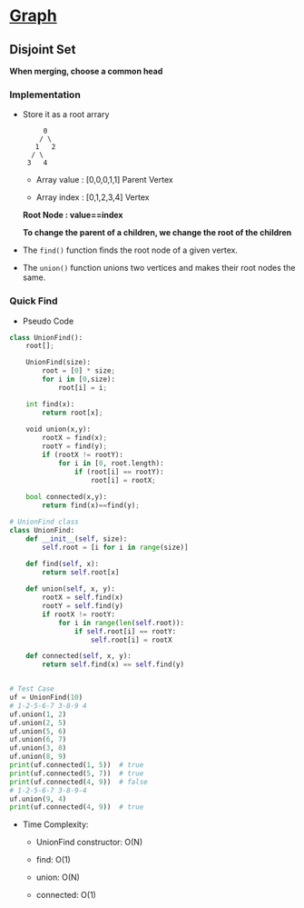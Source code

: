 # [Graph](https://leetcode.com/explore/learn/card/graph/)
## Disjoint Set
**When merging, choose a common head**
### Implementation
- Store it as a root arrary

    ```
         0
        / \
       1   2
      / \ 
     3   4

    ```
    
    - Array value : [0,0,0,1,1] Parent Vertex

    - Array index : [0,1,2,3,4] Vertex

    **Root Node : value==index**

    **To change the parent of a children, we  change the root of the children**

- The ``find()`` function finds the root node of a given vertex. 

- The ``union()`` function unions two vertices and makes their root nodes the same. 

### Quick Find

- Pseudo Code

```python
class UnionFind():
    root[];

    UnionFind(size):
        root = [0] * size;
        for i in [0,size):
            root[i] = i;

    int find(x):
        return root[x];
    
    void union(x,y):
        rootX = find(x);
        rootY = find(y);
        if (rootX != rootY):
            for i in [0, root.length):
                if (root[i] == rootY):
                    root[i] = rootX;
    
    bool connected(x,y):
        return find(x)==find(y);

```

```python
# UnionFind class
class UnionFind:
    def __init__(self, size):
        self.root = [i for i in range(size)]

    def find(self, x):
        return self.root[x]
		
    def union(self, x, y):
        rootX = self.find(x)
        rootY = self.find(y)
        if rootX != rootY:
            for i in range(len(self.root)):
                if self.root[i] == rootY:
                    self.root[i] = rootX

    def connected(self, x, y):
        return self.find(x) == self.find(y)


# Test Case
uf = UnionFind(10)
# 1-2-5-6-7 3-8-9 4
uf.union(1, 2)
uf.union(2, 5)
uf.union(5, 6)
uf.union(6, 7)
uf.union(3, 8)
uf.union(8, 9)
print(uf.connected(1, 5))  # true
print(uf.connected(5, 7))  # true
print(uf.connected(4, 9))  # false
# 1-2-5-6-7 3-8-9-4
uf.union(9, 4)
print(uf.connected(4, 9))  # true
```

- Time Complexity: 

    - UnionFind constructor: O(N)

    - find: O(1)

    - union: O(N)

    - connected: O(1)